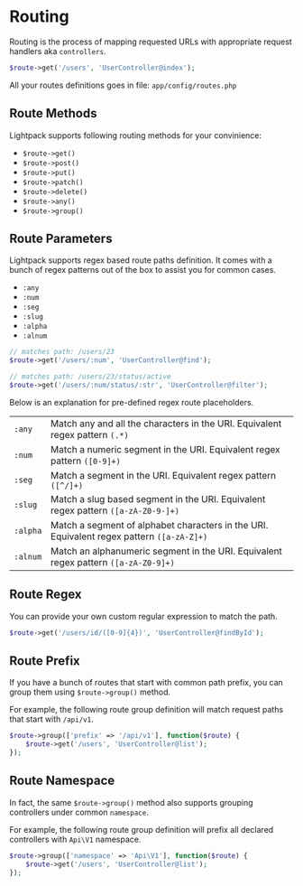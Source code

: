 # Routing

Routing is the process of mapping requested URLs with appropriate
request handlers aka <code>controllers</code>.

```php
$route->get('/users', 'UserController@index');
```

All your routes definitions goes in file: <code>app/config/routes.php</code> 

## Route Methods

Lightpack supports following routing methods for your convinience:
* <code>$route->get()</code>
* <code>$route->post()</code>
* <code>$route->put()</code>
* <code>$route->patch()</code>
* <code>$route->delete()</code>
* <code>$route->any()</code>
* <code>$route->group()</code>

## Route Parameters

Lightpack supports regex based route paths definition. It comes with a bunch of
regex patterns out of the box to assist you for common cases.

* <code>:any</code>
* <code>:num</code>
* <code>:seg</code>
* <code>:slug</code>
* <code>:alpha</code>
* <code>:alnum</code>

```php
// matches path: /users/23
$route->get('/users/:num', 'UserController@find');

// matches path: /users/23/status/active
$route->get('/users/:num/status/:str', 'UserController@filter');
```

Below is an explanation for pre-defined regex route placeholders.

<table>
    <tbody>
        <tr>
            <td><code>:any</code></td>
            <td>Match any and all the characters in the URI. Equivalent regex pattern <code>(.*)</code></td>
        </tr>
        <tr>
            <td><code>:num</code></td>
            <td>Match a numeric segment in the URI. Equivalent regex pattern <code>([0-9]+)</code></td>
        </tr>
        <tr>
            <td><code>:seg</code></td>
            <td>Match a segment in the URI. Equivalent regex pattern <code>([^/]+)</code></td>
        </tr>
        <tr>
            <td><code>:slug</code></td>
            <td>Match a slug based segment in the URI. Equivalent regex pattern <code>([a-zA-Z0-9-]+)</code></td>
        </tr>
        <tr>
            <td><code>:alpha</code></td>
            <td>Match a segment of alphabet characters in the URI. Equivalent regex pattern <code>([a-zA-Z]+)</code></td>
        </tr>
        <tr>
            <td><code>:alnum</code></td>
            <td>Match an alphanumeric segment in the URI. Equivalent regex pattern <code>([a-zA-Z0-9]+)</code></td>
        </tr>
    </tbody>
</table>

## Route Regex

You can provide your own custom regular expression to match the path.

```php
$route->get('/users/id/([0-9]{4})', 'UserController@findById');
```                

## Route Prefix

If you have a bunch of routes that start with common path prefix,
you can group them using <code>$route->group()</code> method.

For example, the following route group definition will match
request paths that start with <code>/api/v1</code>.

```php
$route->group(['prefix' => '/api/v1'], function($route) {
    $route->get('/users', 'UserController@list');
});
```

## Route Namespace

In fact, the same <code>$route->group()</code> method also supports grouping
controllers under common <code>namespace</code>.

For example, the following route group definition will prefix all declared controllers
with <code>Api\V1</code> namespace.

```php
$route->group(['namespace' => 'Api\V1'], function($route) {
    $route->get('/users', 'UserController@list');
});
```
